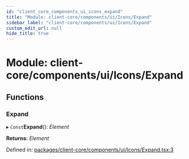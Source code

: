 ```yaml
---
id: "client_core_components_ui_icons_expand"
title: "Module: client-core/components/ui/Icons/Expand"
sidebar_label: "client-core/components/ui/Icons/Expand"
custom_edit_url: null
hide_title: true
---
```


# Module: client-core/components/ui/Icons/Expand

## Functions

### Expand

▸ `Const`**Expand**(): *Element*

**Returns:** *Element*

Defined in: [packages/client-core/components/ui/Icons/Expand.tsx:3](https://github.com/xr3ngine/xr3ngine/blob/5c3dcaef1/packages/client-core/components/ui/Icons/Expand.tsx#L3)
